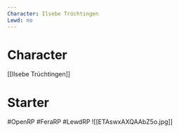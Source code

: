 ```yaml
---
Character: Ilsebe Trúchtingen
Lewd: no
---
```

# Character
[[Ilsebe Trúchtingen]]

# Starter


#OpenRP #FeraRP #LewdRP
![[ETAswxAXQAAbZ5o.jpg]]